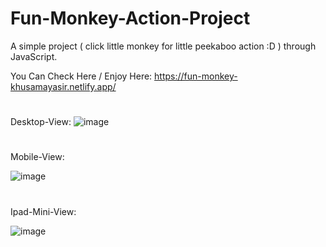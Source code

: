 # Fun-Monkey-Action-Project
A simple project ( click little monkey for little peekaboo action :D ) through JavaScript.

You Can Check Here / Enjoy Here: https://fun-monkey-khusamayasir.netlify.app/

#
Desktop-View:
![image](https://user-images.githubusercontent.com/66178232/157999747-61b0c8d6-7f2f-466f-9b48-4fab5afeb112.png)

#
Mobile-View:

![image](https://user-images.githubusercontent.com/66178232/157999832-c77f8f3b-2750-4126-8e09-4e46d0ea5258.png)

#
Ipad-Mini-View:

![image](https://user-images.githubusercontent.com/66178232/157999868-167d9715-c761-43f0-bdee-2ee04cf0a582.png)

